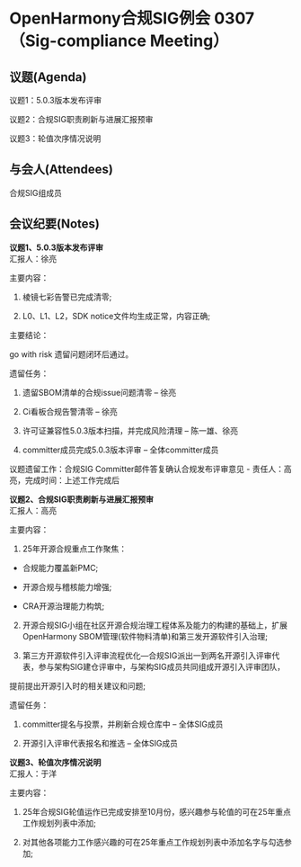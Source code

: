 # OpenHarmony合规SIG例会 0307（Sig-compliance Meeting）

## 议题(Agenda)

议题1：5.0.3版本发布评审

议题2：合规SIG职责刷新与进展汇报预审

议题3：轮值次序情况说明

## 与会人(Attendees)

合规SIG组成员

## 会议纪要(Notes)

**议题1、5.0.3版本发布评审**  
汇报人：徐亮 
 
主要内容：

1. 棱镜七彩告警已完成清零;

2. L0、L1、L2，SDK notice文件均生成正常，内容正确;

主要结论：

go with risk  遗留问题闭环后通过。

遗留任务：

1. 遗留SBOM清单的合规issue问题清零 – 徐亮

2. Ci看板合规告警清零 – 徐亮

3. 许可证兼容性5.0.3版本扫描，并完成风险清理 – 陈一雄、徐亮

4. committer成员完成5.0.3版本评审 – 全体committer成员

议题遗留工作：合规SIG Committer邮件答复确认合规发布评审意见  - 责任人：高亮，完成时间：上述工作完成后

**议题2、合规SIG职责刷新与进展汇报预审**  
汇报人：高亮 

主要内容：

1. 25年开源合规重点工作聚焦：

- 合规能力覆盖新PMC;

- 开源合规与稽核能力增强;

- CRA开源治理能力构筑;

2. 开源合规SIG小组在社区开源合规治理工程体系及能力的构建的基础上，扩展OpenHarmony SBOM管理(软件物料清单)和第三发开源软件引入治理;

3. 第三方开源软件引入评审流程优化—合规SIG派出一到两名开源引入评审代表，参与架构SIG建仓评审中，与架构SIG成员共同组成开源引入评审团队，

提前提出开源引入时的相关建议和问题;

遗留任务：

1. committer提名与投票，并刷新合规仓库中 – 全体SIG成员

2. 开源引入评审代表报名和推选 – 全体SIG成员

**议题3、轮值次序情况说明**  
汇报人：于洋 

主要内容：
1. 25年合规SIG轮值运作已完成安排至10月份，感兴趣参与轮值的可在25年重点工作规划列表中添加;

2. 对其他各项能力工作感兴趣的可在25年重点工作规划列表中添加名字与勾选参加;